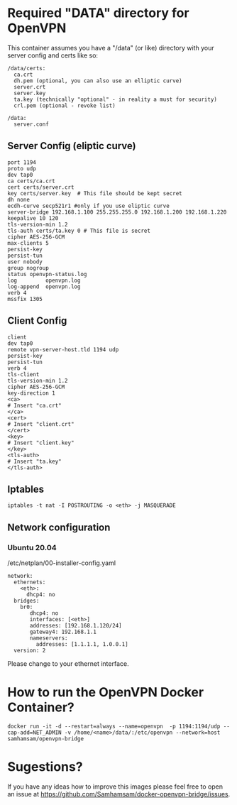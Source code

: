 # Required "DATA" directory for OpenVPN

This container assumes you have a "/data" (or like) directory with your server config and certs like so:

```
/data/certs:
  ca.crt
  dh.pem (optional, you can also use an elliptic curve)
  server.crt
  server.key
  ta.key (technically "optional" - in reality a must for security)
  crl.pem (optional - revoke list)

/data:
  server.conf
```


## Server Config (eliptic curve)
```
port 1194
proto udp
dev tap0
ca certs/ca.crt
cert certs/server.crt
key certs/server.key  # This file should be kept secret
dh none
ecdh-curve secp521r1 #only if you use eliptic curve
server-bridge 192.168.1.100 255.255.255.0 192.168.1.200 192.168.1.220
keepalive 10 120
tls-version-min 1.2
tls-auth certs/ta.key 0 # This file is secret
cipher AES-256-GCM
max-clients 5
persist-key
persist-tun
user nobody
group nogroup
status openvpn-status.log
log         openvpn.log
log-append  openvpn.log
verb 4
mssfix 1305
```


## Client Config
```
client
dev tap0
remote vpn-server-host.tld 1194 udp
persist-key
persist-tun
verb 4
tls-client
tls-version-min 1.2
cipher AES-256-GCM
key-direction 1
<ca>
# Insert "ca.crt"
</ca>
<cert>
# Insert "client.crt"
</cert>
<key>
# Insert "client.key"
</key>
<tls-auth>
# Insert "ta.key"
</tls-auth>
```

## Iptables
```
iptables -t nat -I POSTROUTING -o <eth> -j MASQUERADE
```

## Network configuration
### Ubuntu 20.04
/etc/netplan/00-installer-config.yaml
```
network:
  ethernets:
    <eth>:
      dhcp4: no
  bridges:
    br0:
       dhcp4: no
       interfaces: [<eth>]
       addresses: [192.168.1.120/24]
       gateway4: 192.168.1.1
       nameservers:
         addresses: [1.1.1.1, 1.0.0.1]
  version: 2
```
Please change <eth> to your ethernet interface.

# How to run the OpenVPN Docker Container?
```
docker run -it -d --restart=always --name=openvpn  -p 1194:1194/udp --cap-add=NET_ADMIN -v /home/<name>/data/:/etc/openvpn --network=host samhamsam/openvpn-bridge
```

# Sugestions?
If you have any ideas how to improve this images please feel free to open an issue at https://github.com/Samhamsam/docker-openvpn-bridge/issues.
